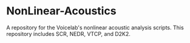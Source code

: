# NonLinear-Acoustics
A repository for the Voicelab's nonlinear acoustic analysis scripts. This repository includes SCR, NEDR, VTCP, and D2K2.
